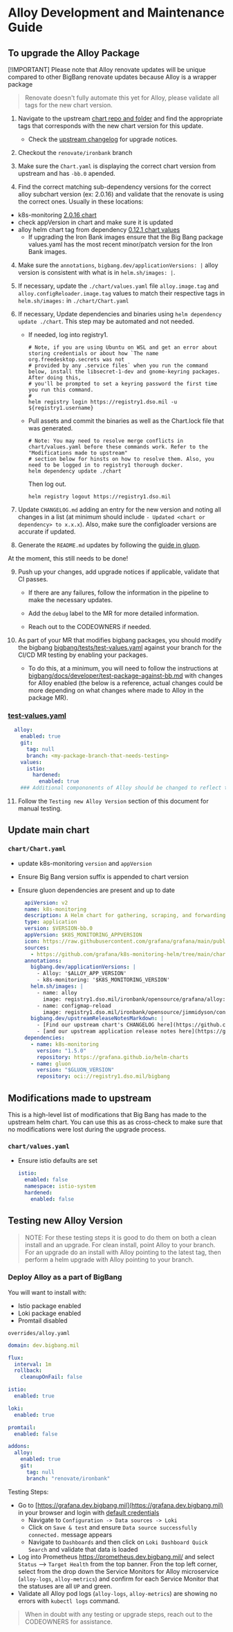 # Alloy Development and Maintenance Guide

## To upgrade the Alloy Package

[!IMPORTANT]
Please note that Alloy renovate updates will be unique compared to other BigBang renovate updates because Alloy is a wrapper package

> Renovate doesn't fully automate this yet for Alloy, please validate all tags for the new chart version.

1. Navigate to the upstream [chart repo and folder](https://github.com/grafana/k8s-monitoring-helm/tree/main/charts/k8s-monitoring) and find the appropriate tags that corresponds with the new chart version for this update.

    - Check the [upstream changelog](https://github.com/grafana/k8s-monitoring-helm/releases) for upgrade notices.

2. Checkout the `renovate/ironbank` branch

3. Make sure the `Chart.yaml` is displaying the correct chart version from upstream and has `-bb.0`  apended.

4. Find the correct matching sub-dependency versions for the correct alloy subchart version (ex: 2.0.16) and validate that the renovate is using the correct ones. Usually in these locations:
- k8s-monitoring [2.0.16 chart](https://github.com/grafana/k8s-monitoring-helm/tree/v2.0.16/charts/k8s-monitoring)
- check appVersion in chart and make sure it is updated
- alloy helm chart tag from dependency [0.12.1 chart values](hhttps://github.com/grafana/alloy/blob/helm-chart/0.12.1/operations/helm/charts/alloy/values.yaml)
  - If upgrading the Iron Bank images ensure that the Big Bang package values.yaml has the most recent minor/patch version for the Iron Bank images.

4. Make sure the `annotations`, `bigbang.dev/applicationVersions: |` alloy version is consistent with what is in `helm.sh/images: |`.

5. If necessary, update the `./chart/values.yaml` file `alloy.image.tag` and `alloy.configReloader.image.tag` values to match their respective tags in `helm.sh/images:` in `./chart/Chart.yaml`

6. If necessary, Update dependencies and binaries using `helm dependency update ./chart`. This step may be automated and not needed.

    - If needed, log into registry1.

      ```shell
      # Note, if you are using Ubuntu on WSL and get an error about storing credentials or about how `The name org.freedesktop.secrets was not
      # provided by any .service files` when you run the command below, install the libsecret-1-dev and gnome-keyring packages. After doing this,
      # you'll be prompted to set a keyring password the first time you run this command.
      #
      helm registry login https://registry1.dso.mil -u ${registry1.username}
      ```

    - Pull assets and commit the binaries as well as the Chart.lock file that was generated.

      ```shell
      # Note: You may need to resolve merge conflicts in chart/values.yaml before these commands work. Refer to the "Modifications made to upstream"
      # section below for hinsts on how to resolve them. Also, you need to be logged in to registry1 thorough docker.
      helm dependency update ./chart
      ```

      Then log out.

      ```shell
      helm registry logout https://registry1.dso.mil
      ```

7. Update `CHANGELOG.md` adding an entry for the new version and noting all changes in a list (at minimum should include `- Updated <chart or dependency> to x.x.x`). Also, make sure the configloader versions are accurate if updated.

8. Generate the `README.md` updates by following the [guide in gluon](https://repo1.dso.mil/big-bang/product/packages/gluon/-/blob/master/docs/bb-package-readme.md).

At the moment, this still needs to be done!

9. Push up your changes, add upgrade notices if applicable, validate that CI passes.

    - If there are any failures, follow the information in the pipeline to make the necessary updates.

    - Add the `debug` label to the MR for more detailed information.

    - Reach out to the CODEOWNERS if needed.

10. As part of your MR that modifies bigbang packages, you should modify the bigbang  [bigbang/tests/test-values.yaml](https://repo1.dso.mil/big-bang/bigbang/-/blob/master/tests/test-values.yaml?ref_type=heads) against your branch for the CI/CD MR testing by enabling your packages. 

    - To do this, at a minimum, you will need to follow the instructions at [bigbang/docs/developer/test-package-against-bb.md](https://repo1.dso.mil/big-bang/bigbang/-/blob/master/docs/developer/test-package-against-bb.md?ref_type=heads) with changes for Alloy enabled (the below is a reference, actual changes could be more depending on what changes where made to Alloy in the package MR).

### [test-values.yaml](https://repo1.dso.mil/big-bang/bigbang/-/blob/master/tests/test-values.yaml?ref_type=heads)

```yaml
  alloy:
    enabled: true
    git:
      tag: null
      branch: <my-package-branch-that-needs-testing>
    values:
      istio:
        hardened:
          enabled: true
    ### Additional compononents of Alloy should be changed to reflect testing changes introduced in the package MR
```

11. Follow the `Testing new Alloy Version` section of this document for manual testing.

## Update main chart

### ```chart/Chart.yaml```

- update k8s-monitoring `version` and `appVersion`
- Ensure Big Bang version suffix is appended to chart version
- Ensure gluon dependencies are present and up to date

  ```yaml
    apiVersion: v2
    name: k8s-monitoring
    description: A Helm chart for gathering, scraping, and forwarding Kubernetes telemetry data to a Grafana Stack.
    type: application
    version: $VERSION-bb.0
    appVersion: $K8S_MONITORING_APPVERSION
    icon: https://raw.githubusercontent.com/grafana/grafana/main/public/img/grafana_icon.svg
    sources:
      - https://github.com/grafana/k8s-monitoring-helm/tree/main/charts/k8s-monitoring
    annotations:
      bigbang.dev/applicationVersions: |
        - Alloy: '$ALLOY_APP_VERSION'
        - k8s-monitoring: '$K8S_MONITORING_VERSION'
      helm.sh/images: |
        - name: alloy
          image: registry1.dso.mil/ironbank/opensource/grafana/alloy:$ALLOY_APP_VERSION
        - name: configmap-reload
          image: registry1.dso.mil/ironbank/opensource/jimmidyson/configmap-reload:$CONFIGMAP_RELOAD_APP_VERSION
      bigbang.dev/upstreamReleaseNotesMarkdown: |
        - [Find our upstream chart's CHANGELOG here](https://github.com/grafana/k8s-monitoring-helm/releases/)
        - [and our upstream application release notes here](https://github.com/grafana/alloy/blob/main/docs/sources/release-notes.md?plain=1)
    dependencies:
      - name: k8s-monitoring
        version: "1.5.0"
        repository: https://grafana.github.io/helm-charts
      - name: gluon
        version: "$GLUON_VERSION"
        repository: oci://registry1.dso.mil/bigbang
  ```

## Modifications made to upstream

This is a high-level list of modifications that Big Bang has made to the upstream helm chart. You can use this as as cross-check to make sure that no modifications were lost during the upgrade process.

### ```chart/values.yaml```

- Ensure istio defaults are set

  ```yaml
  istio:
    enabled: false
    namespace: istio-system
    hardened:
      enabled: false
  ```

## Testing new Alloy Version

> NOTE: For these testing steps it is good to do them on both a clean install and an upgrade. For clean install, point Alloy to your branch. For an upgrade do an install with Alloy pointing to the latest tag, then perform a helm upgrade with Alloy pointing to your branch.

### Deploy Alloy as a part of BigBang

You will want to install with:

- Istio package enabled
- Loki package enabled
- Promtail disabled

`overrides/alloy.yaml`

```yaml
domain: dev.bigbang.mil

flux:
  interval: 1m
  rollback:
    cleanupOnFail: false

istio:
  enabled: true

loki:
  enabled: true

promtail:
  enabled: false

addons:
  alloy:
    enabled: true
    git:
      tag: null
      branch: "renovate/ironbank"

```

Testing Steps:
- Go to [https://grafana.dev.bigbang.mil](https://grafana.dev.bigbang.mil) in your browser and login with [default credentials](https://repo1.dso.mil/big-bang/bigbang/-/blob/master/docs/guides/using-bigbang/default-credentials.md)
  - Navigate to `Configuration -> Data sources -> Loki`
  - Click on `Save & test` and ensure `Data source successfully connected.` message appears
  - Navigate to `Dashboards` and then click on ``Loki Dashboard Quick Search`` and validate that data is loaded
- Log into Prometheus https://prometheus.dev.bigbang.mil/ and select `Status` --> `Target Health` from the top banner. Fron the top left corner, select from the drop down the Service Monitors for Alloy microservice (`alloy-logs`, `alloy-metrics`) and confirm for each Service Monitor that the statuses are all `UP` and green.
- Validate all Alloy pod logs (`alloy-logs`, `alloy-metrics`) are showing no errors with `kubectl logs` command.

> When in doubt with any testing or upgrade steps, reach out to the CODEOWNERS for assistance.